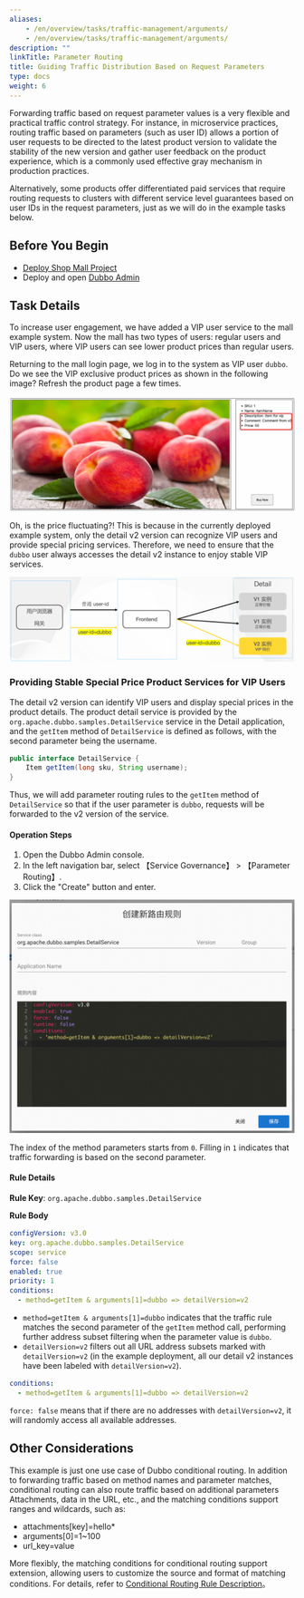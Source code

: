 ```yaml
---
aliases:
    - /en/overview/tasks/traffic-management/arguments/
    - /en/overview/tasks/traffic-management/arguments/
description: ""
linkTitle: Parameter Routing
title: Guiding Traffic Distribution Based on Request Parameters
type: docs
weight: 6
---
```




Forwarding traffic based on request parameter values is a very flexible and practical traffic control strategy. For instance, in microservice practices, routing traffic based on parameters (such as user ID) allows a portion of user requests to be directed to the latest product version to validate the stability of the new version and gather user feedback on the product experience, which is a commonly used effective gray mechanism in production practices.

Alternatively, some products offer differentiated paid services that require routing requests to clusters with different service level guarantees based on user IDs in the request parameters, just as we will do in the example tasks below.

## Before You Begin

* [Deploy Shop Mall Project](../#Deploy-Mall-System)
* Deploy and open [Dubbo Admin](../.././../reference/admin/architecture/)

## Task Details

To increase user engagement, we have added a VIP user service to the mall example system. Now the mall has two types of users: regular users and VIP users, where VIP users can see lower product prices than regular users.

Returning to the mall login page, we log in to the system as VIP user `dubbo`. Do we see the VIP exclusive product prices as shown in the following image? Refresh the product page a few times.

![arguments1](/imgs/v3/tasks/arguments/arguments1.png)

Oh, is the price fluctuating?! This is because in the currently deployed example system, only the detail v2 version can recognize VIP users and provide special pricing services. Therefore, we need to ensure that the `dubbo` user always accesses the detail v2 instance to enjoy stable VIP services.

![arguments2](/imgs/v3/tasks/arguments/arguments2.png)

### Providing Stable Special Price Product Services for VIP Users

The detail v2 version can identify VIP users and display special prices in the product details. The product detail service is provided by the `org.apache.dubbo.samples.DetailService` service in the Detail application, and the `getItem` method of `DetailService` is defined as follows, with the second parameter being the username.

```java
public interface DetailService {
    Item getItem(long sku, String username);
}
```

Thus, we will add parameter routing rules to the `getItem` method of `DetailService` so that if the user parameter is `dubbo`, requests will be forwarded to the v2 version of the service.

#### Operation Steps
1. Open the Dubbo Admin console.
2. In the left navigation bar, select 【Service Governance】 > 【Parameter Routing】.
3. Click the "Create" button and enter.

![Admin Parameter Routing Setup Screenshot](/imgs/v3/tasks/arguments/arguments_admin.png)

The index of the method parameters starts from `0`. Filling in `1` indicates that traffic forwarding is based on the second parameter.

#### Rule Details

**Rule Key**: `org.apache.dubbo.samples.DetailService`

**Rule Body**
```yaml
configVersion: v3.0
key: org.apache.dubbo.samples.DetailService
scope: service
force: false
enabled: true
priority: 1
conditions:
  - method=getItem & arguments[1]=dubbo => detailVersion=v2
```

* `method=getItem & arguments[1]=dubbo` indicates that the traffic rule matches the second parameter of the `getItem` method call, performing further address subset filtering when the parameter value is `dubbo`.
* `detailVersion=v2` filters out all URL address subsets marked with `detailVersion=v2` (in the example deployment, all our detail v2 instances have been labeled with `detailVersion=v2`).

```yaml
conditions:
  - method=getItem & arguments[1]=dubbo => detailVersion=v2
```

`force: false` means that if there are no addresses with `detailVersion=v2`, it will randomly access all available addresses.

## Other Considerations
This example is just one use case of Dubbo conditional routing. In addition to forwarding traffic based on method names and parameter matches, conditional routing can also route traffic based on additional parameters Attachments, data in the URL, etc., and the matching conditions support ranges and wildcards, such as:
* attachments[key]=hello*
* arguments[0]=1~100
* url_key=value

More flexibly, the matching conditions for conditional routing support extension, allowing users to customize the source and format of matching conditions. For details, refer to [Conditional Routing Rule Description](/en/overview/core-features/traffic/condition-rule/)。


